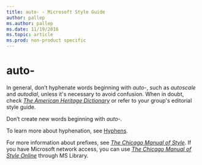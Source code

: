 ```yaml
---
title: auto- - Microsoft Style Guide
author: pallep
ms.author: pallep
ms.date: 11/19/2016
ms.topic: article
ms.prod: non-product specific
---
```


# auto-

In general, don’t hyphenate words beginning with *auto-*, such as *autoscale* and *autodial*, unless it's necessary to avoid confusion. When in doubt, check [*The American Heritage Dictionary*](https://ahdictionary.com/) or refer to your group's editorial style guide.

Don’t create new words beginning with *auto-.*

To learn more about hyphenation, see [Hyphens](/style-guide/punctuation/dashes-hyphens/hyphens).

For more information about prefixes, see [*The Chicago Manual of Style*](http://www.chicagomanualofstyle.org/home.html). If you have Microsoft network access, you can use [*The Chicago Manual of Style Online*](http://aka.ms/mslibrary/cms) through MS Library. 
